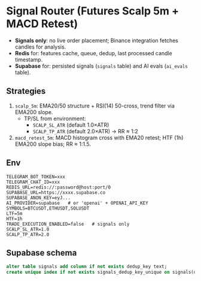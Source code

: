 # Signal Router (Futures Scalp 5m + MACD Retest)

- **Signals only**: no live order placement; Binance integration fetches candles for analysis.
- **Redis** for: features cache, queue, dedup, last processed candle timestamp.
- **Supabase** for: persisted signals (`signals` table) and AI evals (`ai_evals` table).

## Strategies
1. `scalp_5m`: EMA20/50 structure + RSI(14) 50-cross, trend filter via EMA200 slope.  
   - TP/SL from environment:
     - `SCALP_SL_ATR` (default 1.0×ATR)
     - `SCALP_TP_ATR` (default 2.0×ATR)  → RR ≈ 1:2
2. `macd_retest_5m`: MACD histogram cross with EMA20 retest; HTF (1h) EMA200 slope bias; RR ≈ 1:1.5.

## Env
```
TELEGRAM_BOT_TOKEN=xxx
TELEGRAM_CHAT_ID=xxx
REDIS_URL=redis://:password@host:port/0
SUPABASE_URL=https://xxxx.supabase.co
SUPABASE_ANON_KEY=eyJ...
AI_PROVIDER=supabase   # or 'openai' + OPENAI_API_KEY
SYMBOLS=BTCUSDT,ETHUSDT,SOLUSDT
LTF=5m
HTF=1h
TRADE_EXECUTION_ENABLED=false   # signals only
SCALP_SL_ATR=1.0
SCALP_TP_ATR=2.0
```

## Supabase schema
```sql
alter table signals add column if not exists dedup_key text;
create unique index if not exists signals_dedup_key_unique on signals(dedup_key);
```

